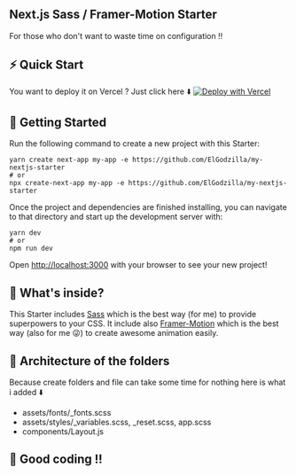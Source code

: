 
## Next.js Sass / Framer-Motion Starter

For those who don't want to waste time on configuration !!

## ⚡ Quick Start 
You want to deploy it on Vercel ? Just click here ⬇️
[![Deploy with Vercel](https://vercel.com/button)](https://vercel.com/new/project?template=https://github.com/ElGodzilla/my-nextjs-starter)

## 🌠 Getting Started

Run the following command to create a new project with this Starter:

```
yarn create next-app my-app -e https://github.com/ElGodzilla/my-nextjs-starter
# or
npx create-next-app my-app -e https://github.com/ElGodzilla/my-nextjs-starter
```

Once the project and dependencies are finished installing, you can navigate to that directory and start up the development server with:
```
yarn dev
# or
npm run dev
```

Open [http://localhost:3000](http://localhost:3000) with your browser to see your new project!

## 🧐 What's inside?
This Starter includes [Sass](https://sass-lang.com/) which is the best way (for me) to provide superpowers to your CSS.
It include also [Framer-Motion](https://www.framer.com/motion/) which is the best way (also for me 😜) to create awesome animation easily.

## 📁 Architecture of the folders
Because create folders and file can take some time for nothing here is what i added ⬇️
- assets/fonts/_fonts.scss
- assets/styles/_variables.scss, _reset.scss, app.scss
- components/Layout.js

## 👋 Good coding !!
